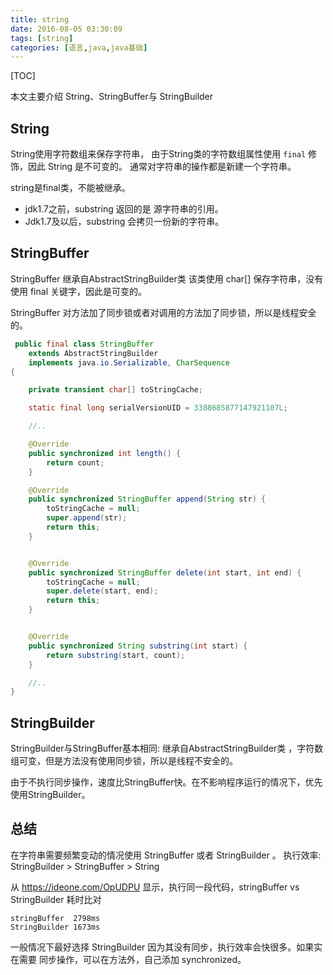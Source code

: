 ```yaml
---
title: string
date: 2016-08-05 03:30:09
tags: [string]
categories: [语言,java,java基础]
---
```


[TOC]

本文主要介绍 String、StringBuffer与 StringBuilder 

<!--more-->

## String

String使用字符数组来保存字符串， 由于String类的字符数组属性使用 `final` 修饰，因此 String 是不可变的。
通常对字符串的操作都是新建一个字符串。

string是final类，不能被继承。

- jdk1.7之前，substring 返回的是 源字符串的引用。
- Jdk1.7及以后，substring 会拷贝一份新的字符串。



## StringBuffer
StringBuffer 继承自AbstractStringBuilder类 该类使用 char[] 保存字符串，没有使用 final 关键字，因此是可变的。

StringBuffer 对方法加了同步锁或者对调用的方法加了同步锁，所以是线程安全的。

```java
 public final class StringBuffer
    extends AbstractStringBuilder
    implements java.io.Serializable, CharSequence
{

    private transient char[] toStringCache;

    static final long serialVersionUID = 3388685877147921107L;

    //..

    @Override
    public synchronized int length() {
        return count;
    }

    @Override
    public synchronized StringBuffer append(String str) {
        toStringCache = null;
        super.append(str);
        return this;
    }


    @Override
    public synchronized StringBuffer delete(int start, int end) {
        toStringCache = null;
        super.delete(start, end);
        return this;
    }


    @Override
    public synchronized String substring(int start) {
        return substring(start, count);
    }

    //..
}

```

## StringBuilder

StringBuilder与StringBuffer基本相同: 继承自AbstractStringBuilder类 ，字符数组可变，但是方法没有使用同步锁，所以是线程不安全的。

由于不执行同步操作，速度比StringBuffer快。在不影响程序运行的情况下，优先使用StringBuilder。

## 总结

在字符串需要频繁变动的情况使用 StringBuffer 或者 StringBuilder 。
执行效率: StringBuilder > StringBuffer > String

从 https://ideone.com/OpUDPU 显示，执行同一段代码，stringBuffer vs  StringBuilder 耗时比对

```
stringBuffer  2798ms
StringBuilder 1673ms
```

一般情况下最好选择 StringBuilder 因为其没有同步，执行效率会快很多。如果实在需要 同步操作，可以在方法外，自己添加 synchronized。


